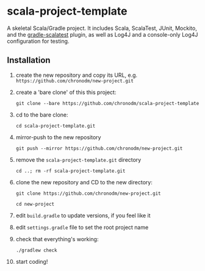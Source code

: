 # scala-project-template

A skeletal Scala/Gradle project. It includes Scala, ScalaTest, JUnit, Mockito, and the [gradle-scalatest](https://github.com/maiflai/gradle-scalatest) plugin, as well as Log4J and a console-only Log4J configuration for testing. 

## Installation

1. create the new repository and copy its URL, e.g. `https://github.com/chronodm/new-project.git`

2. create a 'bare clone' of this this project:

    ```
    git clone --bare https://github.com/chronodm/scala-project-template
    ```

3. cd to the bare clone:

    ```
    cd scala-project-template.git
    ```

4. mirror-push to the new repository

    ```
    git push --mirror https://github.com/chronodm/new-project.git
    ```

5. remove the `scala-project-template.git` directory

    ```
    cd ..; rm -rf scala-project-template.git
    ```

6. clone the new repository and CD to the new directory:

    ```
    git clone https://github.com/chronodm/new-project.git

    cd new-project
    ```

7. edit `build.gradle` to update versions, if you feel like it
8. edit `settings.gradle` file to set the root project name
9. check that everything's working:

    ```
    ./gradlew check
    ```

10. start coding!
